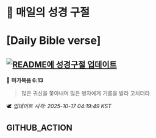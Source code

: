# 🙏 매일의 성경 구절
# [Daily Bible verse]
## [![README에 성경구절 업데이트](https://github.com/DONGSUKA/first_test/actions/workflows/update-readme-bible.yml/badge.svg)](https://github.com/DONGSUKA/first_test/actions/workflows/update-readme-bible.yml)
<!-- START_BIBLE_VERSE -->
📖 **마가복음 6:13**
> 많은 귀신을 쫓아내며 많은 병자에게 기름을 발라 고치더라

🕊️ _업데이트 시각: 2025-10-17 04:19:49 KST_
  <!-- END_BIBLE_VERSE -->
## GITHUB_ACTION

